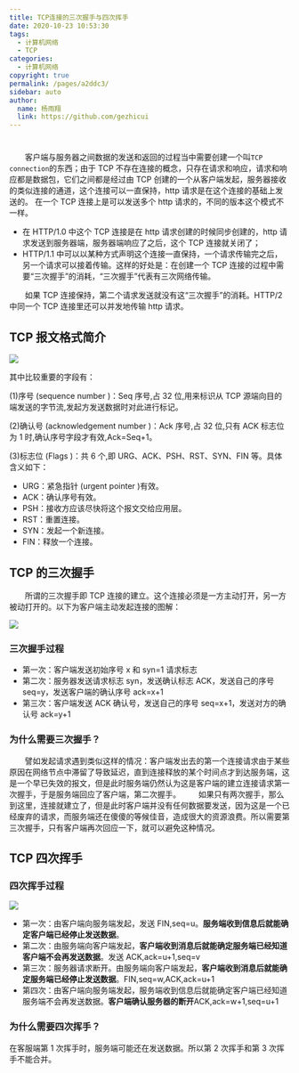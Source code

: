 ```yaml
---
title: TCP连接的三次握手与四次挥手
date: 2020-10-23 10:53:30
tags:
  - 计算机网络
  - TCP
categories:
  - 计算机网络
copyright: true
permalink: /pages/a2ddc3/
sidebar: auto
author:
  name: 杨雨翔
  link: https://github.com/gezhicui
---
```


#

&emsp;&emsp;客户端与服务器之间数据的发送和返回的过程当中需要创建一个叫`TCP connection`的东西；由于 TCP 不存在连接的概念，只存在请求和响应，请求和响应都是数据包，它们之间都是经过由 TCP 创建的一个从客户端发起，服务器接收的类似连接的通道，这个连接可以一直保持，http 请求是在这个连接的基础上发送的。
在一个 TCP 连接上是可以发送多个 http 请求的，不同的版本这个模式不一样。

- 在 HTTP/1.0 中这个 TCP 连接是在 http 请求创建的时候同步创建的，http 请求发送到服务器端，服务器端响应了之后，这个 TCP 连接就关闭了；
- HTTP/1.1 中可以以某种方式声明这个连接一直保持，一个请求传输完之后，另一个请求可以接着传输。这样的好处是：在创建一个 TCP 连接的过程中需要“三次握手”的消耗，“三次握手”代表有三次网络传输。

&emsp;&emsp;如果 TCP 连接保持，第二个请求发送就没有这“三次握手”的消耗。HTTP/2 中同一个 TCP 连接里还可以并发地传输 http 请求。

## TCP 报文格式简介

![](https://yangblogimg.oss-cn-hangzhou.aliyuncs.com/blogImg/TCp.png)

其中比较重要的字段有：

(1)序号 (sequence number )：Seq 序号,占 32 位,用来标识从 TCP 源端向目的端发送的字节流,发起方发送数据时对此进行标记。

(2)确认号 (acknowledgement number )：Ack 序号,占 32 位,只有 ACK 标志位为 1 时,确认序号字段才有效,Ack=Seq+1。

(3)标志位 (Flags )：共 6 个,即 URG、ACK、PSH、RST、SYN、FIN 等。具体含义如下：

- URG：紧急指针 (urgent pointer )有效。
- ACK：确认序号有效。
- PSH：接收方应该尽快将这个报文交给应用层。
- RST：重置连接。
- SYN：发起一个新连接。
- FIN：释放一个连接。

## TCP 的三次握手

&emsp;&emsp;所谓的三次握手即 TCP 连接的建立。这个连接必须是一方主动打开，另一方被动打开的。以下为客户端主动发起连接的图解：

![](https://yangblogimg.oss-cn-hangzhou.aliyuncs.com/blogImg/三次握手.png)

### 三次握手过程

- 第一次：客户端发送初始序号 x 和 syn=1 请求标志
- 第二次：服务器发送请求标志 syn，发送确认标志 ACK，发送自己的序号 seq=y，发送客户端的确认序号 ack=x+1
- 第三次：客户端发送 ACK 确认号，发送自己的序号 seq=x+1，发送对方的确认号 ack=y+1

### 为什么需要三次握手？

&emsp;&emsp;譬如发起请求遇到类似这样的情况：客户端发出去的第一个连接请求由于某些原因在网络节点中滞留了导致延迟，直到连接释放的某个时间点才到达服务端，这是一个早已失效的报文，但是此时服务端仍然认为这是客户端的建立连接请求第一次握手，于是服务端回应了客户端，第二次握手。
&emsp;&emsp;如果只有两次握手，那么到这里，连接就建立了，但是此时客户端并没有任何数据要发送，因为这是一个已经废弃的请求，而服务端还在傻傻的等候佳音，造成很大的资源浪费。所以需要第三次握手，只有客户端再次回应一下，就可以避免这种情况。

## TCP 四次挥手

### 四次挥手过程

![](https://yangblogimg.oss-cn-hangzhou.aliyuncs.com/blogImg/四次挥手.png)

- 第一次：由客户端向服务端发起，发送 FIN,seq=u。**服务端收到信息后就能确定客户端已经停止发送数据**。
- 第二次：由服务端向客户端发起，**客户端收到消息后就能确定服务端已经知道客户端不会再发送数据**。发送 ACK,ack=u+1,seq=v
- 第三次：服务器请求断开。由服务端向客户端发起，**客户端收到消息后就能确定服务端已经停止发送数据**。FIN,seq=w,ACK,ack=u+1
- 第四次：由客户端向服务端发起，服务端收到信息后就能确定客户端已经知道服务端不会再发送数据。**客户端确认服务器的断开**ACK,ack=w+1,seq=u+1

### 为什么需要四次挥手？

在客服端第 1 次挥手时，服务端可能还在发送数据。所以第 2 次挥手和第 3 次挥手不能合并。
